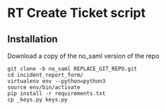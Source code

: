# RT Create Ticket script

## Installation
Download a copy of the no_saml version of the repo 

```
git clone -b no_saml REPLACE_GIT_REPO.git
cd incident_report_form/
virtualenv env --python=python3
source env/bin/activate
pip install -r requirements.txt
cp _keys.py keys.py
```